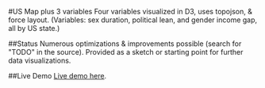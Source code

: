 #US Map plus 3 variables
Four variables visualized in D3, uses topojson, &amp; force layout. (Variables: sex duration, political lean, and gender income gap, all by US state.)

##Status
Numerous optimizations & improvements possible (search for "TODO" in the source). Provided as a sketch or starting point for further data visualizations.

##Live Demo
[Live demo here](http://www.visualmagnetic.com/html/sex-politics-income/).
